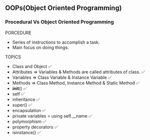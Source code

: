 ## OOPs(Object Oriented Programming)

### Procedural Vs Object Oriented Programming

PORCEDURE
- Series of instructions to accomplish a task.
- Main focus on doing things.
 
TOPICS
- Class and Object ✅
- Attributes => Variables & Methods are called attributes of class. ✅
- Variables => Class Variable & Instance Variable ✅
- Methods => Class Method, Instance Method & Static Method ✅
- __init__() ✅
- self ✅
- inheritance ✅
- super() ✅
- encapsulation ✅
- private variables = using self.__name ✅
- polymorphism ✅
- property decorators ✅
- isinstance() ✅